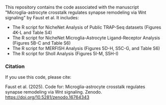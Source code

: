 This repository contains the code associated with the manuscript "Microglia-astrocyte crosstalk regulates synapse remodeling via Wnt signaling" by Faust et al. It includes:
- The R script for NicheNet Analysis of Public TRAP-Seq datasets (Figures 4K-L and Table S4)
- The R script for NicheNet Microglia-Astrocyte Ligand-Receptor Analysis (Figures 5B-C and Table S6)
- The R script for MERFISH Analysis (Figures 5D-H, S5C-G, and Table S6)
- The R script for Sholl Analysis (Figures 5I-M, S5H-I)

### Citation
If you use this code, please cite:

Faust et al. (2025). Code for: Microglia-astrocyte crosstalk regulates synapse remodeling via Wnt signaling. Zenodo. https://doi.org/10.5281/zenodo.16764343
